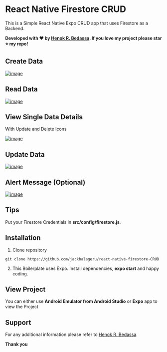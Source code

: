 # React Native Firestore CRUD

This is a Simple React Native Expo CRUD app that uses Firestore as a Backend.

**Developed with ❤️ by [Henok R. Bedassa](https://henok.us/). If you love my project please star ⭐️ my repo!**

## Create Data

[![image](https://github.com/jackbalageru/react-native-firestore-CRUD/blob/main/src/assets/images/RNF_CRUD_01.jpg)](https://henok.us/)

## Read Data

[![image](https://github.com/jackbalageru/react-native-firestore-CRUD/blob/main/src/assets/images/RNF_CRUD_02.jpg)](https://henok.us/)

## View Single Data Details

With Update and Delete Icons

[![image](https://github.com/jackbalageru/react-native-firestore-CRUD/blob/main/src/assets/images/RNF_CRUD_03.jpg)](https://henok.us/)

## Update Data

[![image](https://github.com/jackbalageru/react-native-firestore-CRUD/blob/main/src/assets/images/RNF_CRUD_04.jpg)](https://henok.us/)

## Alert Message (Optional)

[![image](https://github.com/jackbalageru/react-native-firestore-CRUD/blob/main/src/assets/images/RNF_CRUD_05.jpg)](https://henok.us/)

## Tips

Put your Firestore Credentials in **src/config/firestore.js**.

## Installation

1. Clone repository

```shell
git clone https://github.com/jackbalageru/react-native-firestore-CRUD
```

2. This Boilerplate uses Expo. Install dependencies, **expo start** and happy coding.

## View Project

You can either use **Android Emulator from Android Studio** or **Expo** app to view the Project

## Support

For any additional information please refer to [Henok R. Bedassa](https://henok.us).

**Thank you**

